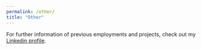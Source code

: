 ```yaml
---
permalink: /other/
title: "Other"
---
```


For further information of previous employments and projects, check out my [Linkedin profile](https://www.linkedin.com/in/svenja-halfter-2819a7107/).  

